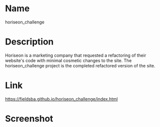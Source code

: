 # Name
horiseon_challenge

# Description
Horiseon is a marketing company that requested a refactoring of their website's code with minimal cosmetic changes to the site. The horiseon_challenge project is the completed refactored version of the site.

# Link
https://fieldsba.github.io/horiseon_challenge/index.html

# Screenshot

